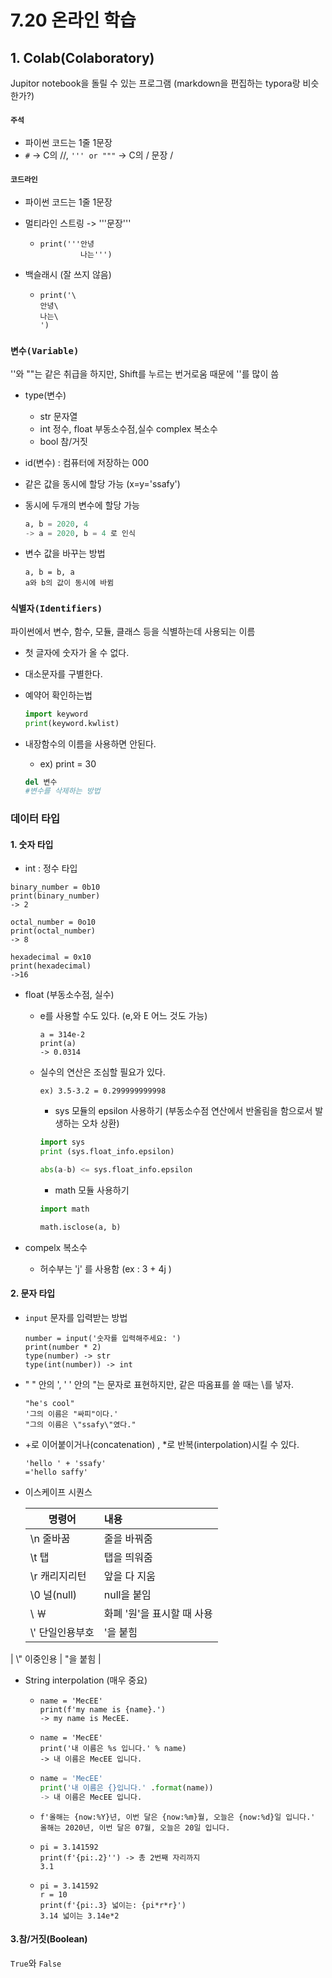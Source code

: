# 7.20 온라인 학습

## 1. Colab(Colaboratory)

Jupitor notebook을 돌릴 수 있는 프로그램 (markdown을 편집하는 typora랑 비슷한가?)



#### `주석`

- 파이썬 코드는 1줄 1문장
- `#` -> C의 //, `''' or """` -> C의 / 문장 /



#### `코드라인`

- 파이썬 코드는 1줄 1문장

- 멀티라인 스트링 -> '''문장'''

  - ```
    print('''안녕
    		 나는''')
    ```

- 백슬래시 (잘 쓰지 않음)

  - ```
    print('\
    안녕\
    나는\
    ')
    ```



### `변수(Variable)`

''와 ""는 같은 취급을 하지만, Shift를 누르는 번거로움 때문에 ''를 많이 씀

- type(변수)
  - str 문자열
  - int 정수, float 부동소수점,실수 complex 복소수
  - bool 참/거짓

- id(변수) : 컴퓨터에 저장하는 000

- 같은 값을 동시에 할당 가능 (x=y='ssafy')

- 동시에 두개의 변수에 할당 가능

  ```python
  a, b = 2020, 4
  -> a = 2020, b = 4 로 인식
  ```

- 변수 값을 바꾸는 방법

  ```
  a, b = b, a
  a와 b의 값이 동시에 바뀜
  ```



### `식별자(Identifiers)`

파이썬에서 변수, 함수, 모듈, 클래스 등을 식별하는데 사용되는 이름

- 첫 글자에 숫자가 올 수 없다.

- 대소문자를 구별한다.

- 예약어 확인하는법

  ``` python
  import keyword
  print(keyword.kwlist)
  ```

- 내장함수의 이름을 사용하면 안된다.

  - ex) print = 30

  ``` python
  del 변수
  #변수를 삭제하는 방법
  ```

### 데이터 타입

#### 1. 숫자 타입

- int : 정수 타입

```
binary_number = 0b10
print(binary_number)
-> 2

octal_number = 0o10
print(octal_number)
-> 8

hexadecimal = 0x10
print(hexadecimal)
->16
```

- float (부동소수점, 실수)

  - e를 사용할 수도 있다. (e,와 E 어느 것도 가능)

    ```
    a = 314e-2
    print(a)
    -> 0.0314
    ```

  - 실수의 연산은 조심할 필요가 있다. 

    ```
    ex) 3.5-3.2 = 0.299999999998
    ```

    - sys 모듈의 epsilon 사용하기 (부동소수점 연산에서 반올림을 함으로서 발생하는 오차 상환)

    ```python
    import sys
    print (sys.float_info.epsilon)
    
    abs(a-b) <= sys.float_info.epsilon
    ```

    - math 모듈 사용하기

    ```python
    import math
    
    math.isclose(a, b)
    ```

    

- compelx 복소수
  
  - 허수부는 'j' 를 사용함 (ex : 3 + 4j )



#### 2. 문자 타입

- `input` 문자를 입력받는 방법

  ```
  number = input('숫자를 입력해주세요: ')
  print(number * 2)
  type(number) -> str
  type(int(number)) -> int
  ```

- " " 안의 ', ' ' 안의 "는 문자로 표현하지만, 같은 따옴표를 쓸 때는 \를 넣자.

  ```
  "he's cool"
  '그의 이름은 "싸피"이다.'
  "그의 이름은 \"ssafy\"였다."
  ```

- +로 이어붙이거나(concatenation) , *로 반복(interpolation)시킬 수 있다.

  ```
  'hello ' + 'ssafy'
  ='hello saffy'
  ```

- 이스케이프 시퀀스

  | 명령어    | 내용                       |
  | ---------------- | :--- |
  | \n 줄바꿈      | 줄을 바꿔줌 |
  | \t 탭 | 탭을 띄워줌 |
  | \r 캐리지리턴 | 앞을 다 지움 |
  | \0 널(null)  | null을 붙임 |
  | \\ ￦ | 화폐 '원'을 표시할 때 사용 |
  | \\' 단일인용부호 | '을 붙힘 |
| \\" 이중인용 | "을 붙힘 |
  

- String interpolation (매우 중요)

  - ```
    name = 'MecEE'
    print(f'my name is {name}.')
    -> my name is MecEE.
    ```

  - ```
    name = 'MecEE'
    print('내 이름은 %s 입니다.' % name)
    -> 내 이름은 MecEE 입니다.
    ```

  - ```python
    name = 'MecEE'
    print('내 이름은 {}입니다.' .format(name))
    -> 내 이름은 MecEE 입니다.
    ```

  - ```
    f'올해는 {now:%Y}년, 이번 달은 {now:%m}월, 오늘은 {now:%d}일 입니다.'
    올해는 2020년, 이번 달은 07월, 오늘은 20일 입니다.
    ```

  - ```
    pi = 3.141592
    print(f'{pi:.2}'') -> 총 2번째 자리까지
    3.1
    ```

  - ```
    pi = 3.141592
    r = 10
    print(f'{pi:.3} 넓이는: {pi*r*r}')
    3.14 넓이는 3.14e*2
    ```

#### 3.참/거짓(Boolean)

`True`와 `False`

